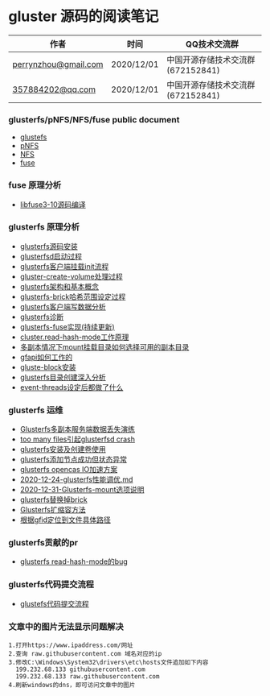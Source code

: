 #  gluster 源码的阅读笔记

| 作者 | 时间 |QQ技术交流群 |
| ------ | ------ |------ |
| perrynzhou@gmail.com |2020/12/01 |中国开源存储技术交流群(672152841) |
| 357884202@qq.com |2020/12/01 |中国开源存储技术交流群(672152841) |



### glusterfs/pNFS/NFS/fuse public document
- [glustefs](./document/pdf/glusterfs)
- [pNFS](./document/pdf/pNFS)
- [NFS](./document/pdf/NFS)
- [fuse](./document/pdf/fuse)


### fuse 原理分析
- [libfuse3-10源码编译](./document/md/fuse/2020-12-06-libfuse-3.10源码编译.md)


### glusterfs 原理分析
- [glusterfs源码安装](./document/md/glusterfs/glusterfs源码安装.md)
- [glusterfsd启动过程](./document/md/glusterfs/glusterfsd启动过程.md)
- [glusterfs客户端挂载init流程](./document/md/glusterfs/glusterfs客户端挂载init流程.md)
- [gluster-create-volume处理过程](./document/md/glusterfs/gluster-create-volume处理过程.md)
- [glusterfs架构和基本概念](./document/md/glusterfs/glusterfs架构和基本概念.md)
- [glusterfs-brick哈希范围设定过程](./document/md/glusterfs/glusterfs-brick哈希范围设定过程.md)
- [glusterfs客户端写数据分析](./document/md/glusterfs/glusterfs客户端写数据分析.md)
- [glusterfs诊断](./document/md/glusterfs/glusterfs诊断.md)
- [glusterfs-fuse实现(持续更新)](./document/md/glusterfs/glusterfs-fuse实现.md)
- [cluster.read-hash-mode工作原理](./document/md/glusterfs/cluster.read-hash-mode工作原理.md)
- [多副本情况下mount挂载目录如何选择可用的副本目录](./document/md/glusterfs/多副本情况下mount挂载目录如何选择可用的副本目录.md)
- [gfapi如何工作的](./document/md/glusterfs/2020-11-04-gfapi如何工作的.md)
- [gluste-block安装](./document/md/glusterfs/gluste-block介绍.md) 
- [glusterfs目录创建深入分析](./document/md/glusterfs/2020-12-25-glusterfs目录创建深入分析.md) 
- [event-threads设定后都做了什么](./document/md/glusterfs/event-threads设定后都做了什么.md) 

### glusterfs 运维

- [Glusterfs多副本服务端数据丢失演练](./document/md/glusterfs/Glusterfs多副本服务端数据丢失演练.md)
- [too many files引起glusterfsd crash](./document/md/glusterfs/glusterfsd出现crash的分析和总结.md)
- [glusterfs安装及创建卷使用](./document/md/glusterfs/glusterfs安装及创建卷使用.md)
- [glusterfs添加节点成功但状态异常](./document/md/glusterfs/glusterfs添加节点错误.md)
- [glusterfs opencas IO加速方案](./document/md/glusterfs/OpenCAS缓存加速方案.md)
- [2020-12-24-glusterfs性能调优.md](./document/md/glusterfs/2020-12-24-glusterfs性能调优.md)
- [2020-12-31-Glusterfs-mount选项说明](./document/md/glusterfs/2020-12-31-Glusterfs-mount选项说明.md)
- [glusterfs替换掉brick](./document/md/glusterfs/glusterfs替换掉brick.md)
- [Glusterfs扩缩容方法](./document/md/glusterfs/Glusterfs扩缩容方法.md)
- [根据gfid定位到文件具体路径](./document/md/glusterfs/根据gfid定位到文件具体路径.md)

### glusterfs贡献的pr

- [glusterfs read-hash-mode的bug](https://github.com/gluster/md/glusterfs/commit/268faabed00995537394c04ac168c018167fbe27)


### glusterfs代码提交流程
- [glustefs代码提交流程](./document/md/glusterfs/glusterfs代码提交流程.md)



### 文章中的图片无法显示问题解决

```
1.打开https://www.ipaddress.com/网址
2.查询 raw.githubusercontent.com 域名对应的ip
3.修改C:\Windows\System32\drivers\etc\hosts文件追加如下内容
  199.232.68.133 githubusercontent.com
  199.232.68.133 raw.githubusercontent.com
4.刷新windows的dns，即可访问文章中的图片
```





